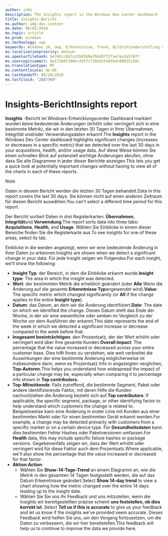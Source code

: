 ```yaml
---
author: jnHs
Description: The Insights report in the Windows Dev Center dashboard
title: Insights-Bericht
ms.author: wdg-dev-content
ms.date: 06/01/2018
ms.topic: article
ms.prod: windows
ms.technology: uwp
keywords: Windows 10, Uwp, Erkenntnisse, Trend, Bildschirmdarstellung auftreten, Anomalie, datenänderungen
ms.localizationpriority: medium
ms.openlocfilehash: be70dccbb7a12b65b9e7bbd07f27ae7ea3a578ff
ms.sourcegitcommit: 9a17266f208ec415fc718e5254d5b4c08835150c
ms.translationtype: MT
ms.contentlocale: de-DE
ms.lasthandoff: 08/28/2018
ms.locfileid: "2887769"
---
```

# <a name="insights-report"></a><span data-ttu-id="e0fcd-103">Insights-Bericht</span><span class="sxs-lookup"><span data-stu-id="e0fcd-103">Insights report</span></span>


<span data-ttu-id="e0fcd-104">**Insights** -Bericht im Windows-Entwicklungscenter Dashboard markiert wurden keine bedeutende Änderungen (erhöht oder verringert sich in eine bestimmte Metrik), die wir in den letzten 30 Tagen in Ihrer Übernahmen, Integrität und/oder Verwendungsdaten erkannt.</span><span class="sxs-lookup"><span data-stu-id="e0fcd-104">The **Insights** report in the Windows Dev Center dashboard highlights significant changes (increases or decreases in a specific metric) that we detected over the last 30 days in your acquisitions, health, and/or usage data.</span></span> <span data-ttu-id="e0fcd-105">Auf diese Weise können Sie einen schnellen Blick auf potenziell wichtige Änderungen abrufen, ohne dass Sie alle Diagramme in jeder dieser Berichte anzeigen.</span><span class="sxs-lookup"><span data-stu-id="e0fcd-105">This lets you get a quick look at potentially important changes without having to view all of the charts in each of these reports.</span></span>

> [!NOTE]
> <span data-ttu-id="e0fcd-106">Daten in diesem Bericht werden die letzten 30 Tagen behandelt.</span><span class="sxs-lookup"><span data-stu-id="e0fcd-106">Data in this report covers the last 30 days.</span></span> <span data-ttu-id="e0fcd-107">Sie können nicht auf einen anderen Zeitraum für diesen Bericht auswählen.</span><span class="sxs-lookup"><span data-stu-id="e0fcd-107">You can't select a different time period for this report.</span></span>

<span data-ttu-id="e0fcd-108">Der Bericht sortiert Daten in drei Registerkarten: **Übernahmen**, **Integrität**und **Verwendung**.</span><span class="sxs-lookup"><span data-stu-id="e0fcd-108">The report sorts data into three tabs: **Acquisitions**, **Health**, and **Usage**.</span></span> <span data-ttu-id="e0fcd-109">Wählen Sie Einblicke in einem dieser Bereiche finden Sie die Registerkarte aus.</span><span class="sxs-lookup"><span data-stu-id="e0fcd-109">To see insights for one of these areas, select its tab.</span></span>

<span data-ttu-id="e0fcd-110">Einblicke in die werden angezeigt, wenn wir eine bedeutende Änderung in Ihrer Daten zu erkennen.</span><span class="sxs-lookup"><span data-stu-id="e0fcd-110">Insights are shown when we detect a significant change in your data.</span></span> <span data-ttu-id="e0fcd-111">Für jede Insight zeigen wir Folgendes:</span><span class="sxs-lookup"><span data-stu-id="e0fcd-111">For each insight, we'll show the following:</span></span>
- <span data-ttu-id="e0fcd-112">**Insight Typ**: der Bereich, in dem die Einblicke erkannt wurde.</span><span class="sxs-lookup"><span data-stu-id="e0fcd-112">**Insight type**: The area in which the insight was detected.</span></span>
- <span data-ttu-id="e0fcd-113">**Wert**: der bestimmten Metrik die erheblich geändert (oder **Alle** Wenn die Änderung auf die gesamte **Erkenntnisse Typ**angewendet wird).</span><span class="sxs-lookup"><span data-stu-id="e0fcd-113">**Value**: The specific metric which changed significantly (or **All** if the change applies to the entire **Insight type**).</span></span>
- <span data-ttu-id="e0fcd-114">**Datum**: das Datum, an dem wir die Änderung identifiziert.</span><span class="sxs-lookup"><span data-stu-id="e0fcd-114">**Date**: The date on which we identified the change.</span></span> <span data-ttu-id="e0fcd-115">Dieses Datum stellt das Ende der Woche, in der wir eine wesentliche oder senken im Vergleich zu der Woche vor dem Ausführen der erkannt.</span><span class="sxs-lookup"><span data-stu-id="e0fcd-115">This date represents the end of the week in which we detected a significant increase or decrease compared to the week before that.</span></span>
- <span data-ttu-id="e0fcd-116">**Insgesamt beeinträchtigen**: den Prozentsatz, der der Wert erhöht oder verringert wird über Ihre gesamte Kunden.</span><span class="sxs-lookup"><span data-stu-id="e0fcd-116">**Overall impact**: The percentage that the value increased or decreased across your entire customer base.</span></span> <span data-ttu-id="e0fcd-117">Dies hilft Ihnen zu verstehen, wie weit verbreitet die Auswirkungen der eine bestimmte Änderung möglicherweise ist insbesondere dann, wenn es Prozentsatz Info in angezeigten verglichen, **Top-Autoren.**</span><span class="sxs-lookup"><span data-stu-id="e0fcd-117">This helps you understand how widespread the impact of a particular change may be, especially when comparing it to percentage info shown in **Top contributors.**</span></span>
- <span data-ttu-id="e0fcd-118">**Top-Mitwirkende**: Falls zutreffend, die bestimmte Segment, Paket oder andere identifizierende Faktor, mit deren Hilfe die Kunden nachvollziehen die Änderung bezieht sich auf.</span><span class="sxs-lookup"><span data-stu-id="e0fcd-118">**Top contributors**: If applicable, the specific segment, package, or other identifying factor to help understand which customers the change is related to.</span></span> <span data-ttu-id="e0fcd-119">Beispielsweise kann eine Änderung in erster Linie mit Kunden aus einer bestimmten Markt oder für einen bestimmten Gerät erkannt werden.</span><span class="sxs-lookup"><span data-stu-id="e0fcd-119">For example, a change may be detected primarily with customers from a specific market or on a certain device type.</span></span> <span data-ttu-id="e0fcd-120">Für **Gesundheitsdaten** kann dies bestimmten Fehler Hashes oder Paketversionen umfassen.</span><span class="sxs-lookup"><span data-stu-id="e0fcd-120">For **Health** data, this may include specific failure hashes or package versions.</span></span> <span data-ttu-id="e0fcd-121">Gegebenenfalls zeigen wir, dass der Wert erhöht oder verringert wird für diese Faktor auch dem Prozentsatz.</span><span class="sxs-lookup"><span data-stu-id="e0fcd-121">Where applicable, we'll also show the percentage that the value increased or decreased for that factor.</span></span>
- <span data-ttu-id="e0fcd-122">**Aktion**:</span><span class="sxs-lookup"><span data-stu-id="e0fcd-122">**Action**:</span></span>
   - <span data-ttu-id="e0fcd-123">Wählen Sie **Show-14-Tage-Trend** an einem Diagramm an, wie die Metrik in den gesamten 14 Tagen festgestellt werden, die auf das Datum Erkenntnisse geändert.</span><span class="sxs-lookup"><span data-stu-id="e0fcd-123">Select **Show 14-day trend** to view a chart showing how the metric changed over the entire 14 days leading up to the insight date.</span></span>
   - <span data-ttu-id="e0fcd-124">Wählen Sie Sie uns Ihr Feedback und uns mitzuteilen, wenn die Insights wir bereitgestellten präzise scheint **uns feststellen, ob dies korrekt ist** .</span><span class="sxs-lookup"><span data-stu-id="e0fcd-124">Select **Tell us if this is accurate** to give us your feedback and let us know if the insights we've provided seem accurate.</span></span> <span data-ttu-id="e0fcd-125">Dieses Feedback wird helfen Sie uns, um den Vorgang fortzusetzen, um die Daten zu verbessern, die wir hier bereitstellen.</span><span class="sxs-lookup"><span data-stu-id="e0fcd-125">This feedback will help us to continue to improve the data we provide here.</span></span> 

